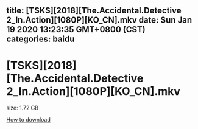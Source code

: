 
title: [TSKS][2018][The.Accidental.Detective 2_In.Action][1080P][KO_CN].mkv
date: Sun Jan 19 2020 13:23:35 GMT+0800 (CST)    
categories: baidu
---

# [TSKS][2018][The.Accidental.Detective 2_In.Action][1080P][KO_CN].mkv
size: 1.72 GB
 
 

[How to download](https://bpcam.bemobtrk.com/go/2ceec3aa-1ca2-46d6-b9ff-aaa5c184517c?jno=884)